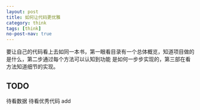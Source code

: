 ```yaml
---
layout: post
title: 如何让代码更优雅
category: think
tags: [think]
no-post-nav: true
---
```


要让自己的代码看上去如同一本书，第一眼看目录有一个总体概览，知道项目做的是什么，第二步通过每个方法可以认知到功能
是如何一步步实现的，第三部在看方法知道细节的实现。



## TODO 
待看数据
待看优秀代码
add

